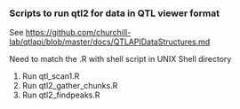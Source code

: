 ### Scripts to run qtl2 for data in QTL viewer format 
 
 
See 
https://github.com/churchill-lab/qtlapi/blob/master/docs/QTLAPIDataStructures.md



Need to match the .R with shell script in UNIX Shell directory



1. Run qtl_scan1.R
2. Run qtl2_gather_chunks.R
3. Run qtl2_findpeaks.R

